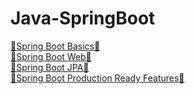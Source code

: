 # Java-SpringBoot
<a href="https://github.com/akshat-fsociety/Java-Spring/tree/main/Intro/introductionToSpringBoot/introductionToSpringBoot">🚀Spring Boot Basics🍃</a><br>
<a href="https://github.com/akshat-fsociety/Java-Spring/tree/main/springbootwebtutorial/springbootwebtutorial">🚀Spring Boot Web🍃</a><br>
<a href="https://github.com/akshat-fsociety/Java-Spring/tree/main/3.%20JPA%20Tutorial">🚀Spring Boot JPA🍃</a><br>
<a href="https://github.com/akshat-fsociety/Java-Spring/tree/main/prod-ready-features/prod-ready-features">🚀Spring Boot Production Ready Features🍃</a><br>






